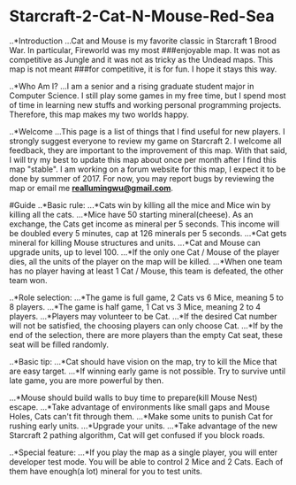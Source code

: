 # Starcraft-2-Cat-N-Mouse-Red-Sea

..*Introduction
...Cat and Mouse is my favorite classic in Starcraft 1 Brood War. In particular, Fireworld was my most ###enjoyable map. It was not as competitive as Jungle and it was not as tricky as the Undead maps. This map is not meant ###for competitive, it is for fun. I hope it stays this way.

..*Who Am I?
...I am a senior and a rising graduate student major in Computer Science. I still play some games in my free time, but I spend most of time in learning new stuffs and working personal programming projects. Therefore, this map makes my two worlds happy.

..*Welcome
...This page is a list of things that I find useful for new players. I strongly suggest everyone to review my game on Starcraft 2. I welcome all feedback, they are important to the improvement of this map. With that said, I will try my best to update this map about once per month after I find this map "stable". I am working on a forum website for this map, I expect it to be done by summer of 2017. For now, you may report bugs by reviewing the map or email me **reallumingwu@gmail.com**.

#Guide
..*Basic rule:
...*Cats win by killing all the mice and Mice win by killing all the cats.
...*Mice have 50 starting mineral(cheese). As an exchange, the Cats get income as mineral per 5 seconds. This income will be doubled every 5 minutes, cap at 126 minerals per 5 seconds.
...*Cat gets mineral for killing Mouse structures and units.
...*Cat and Mouse can upgrade units, up to level 100.
...*If the only one Cat / Mouse of the player dies, all the units of the player on the map will be killed. 
...*When one team has no player having at least 1 Cat / Mouse, this team is defeated, the other team won.

..*Role selection:
...*The game is full game, 2 Cats vs 6 Mice, meaning 5 to 8 players.
...*The game is half game, 1 Cat vs 3 Mice, meaning 2 to 4 players.
...*Players may volunteer to be Cat.
...*If the desired Cat number will not be satisfied, the choosing players can only choose Cat.
...*If by the end of the selection, there are more players than the empty Cat seat, these seat will be filled randomly.

..*Basic tip:
...*Cat should have vision on the map, try to kill the Mice that are easy target.
...*If winning early game is not possible. Try to survive until late game, you are more powerful by then.
		
...*Mouse should build walls to buy time to prepare(kill Mouse Nest) escape.
...*Take advantage of environments like small gaps and Mouse Holes, Cats can't fit through them.
...*Make some units to punish Cat for rushing early units.
...*Upgrade your units.
...*Take advantage of the new Starcraft 2 pathing algorithm, Cat will get confused if you block roads.

..*Special feature:
...*If you play the map as a single player, you will enter developer test mode. You will be able to control 2 Mice and 2 Cats. Each of them have enough(a lot) mineral for you to test units.

